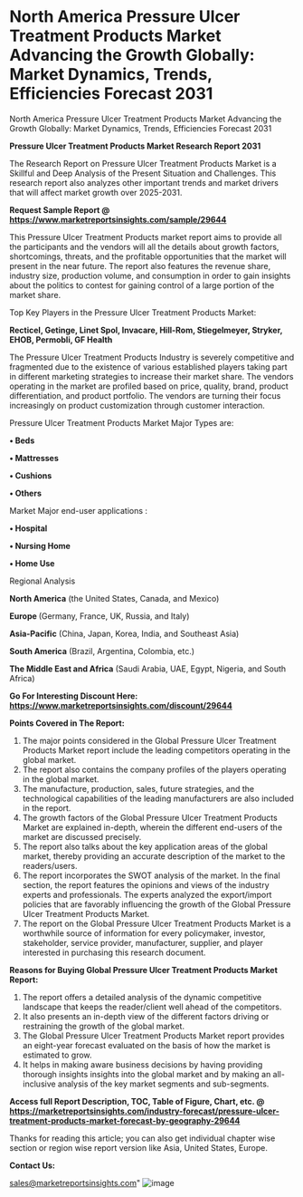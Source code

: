 # North America Pressure Ulcer Treatment Products Market Advancing the Growth Globally: Market Dynamics, Trends, Efficiencies Forecast 2031
North America Pressure Ulcer Treatment Products Market Advancing the Growth Globally: Market Dynamics, Trends, Efficiencies Forecast 2031

<strong>Pressure Ulcer Treatment Products Market Research Report 2031</strong>

The Research Report on Pressure Ulcer Treatment Products Market is a Skillful and Deep Analysis of the Present Situation and Challenges. This research report also analyzes other important trends and market drivers that will affect market growth over 2025-2031.

<strong>Request Sample Report @ <a href=https://www.marketreportsinsights.com/sample/29644>https://www.marketreportsinsights.com/sample/29644</a></strong>

This Pressure Ulcer Treatment Products market report aims to provide all the participants and the vendors will all the details about growth factors, shortcomings, threats, and the profitable opportunities that the market will present in the near future. The report also features the revenue share, industry size, production volume, and consumption in order to gain insights about the politics to contest for gaining control of a large portion of the market share.

Top Key Players in the Pressure Ulcer Treatment Products Market:

<strong>Recticel, Getinge, Linet Spol, Invacare, Hill-Rom, Stiegelmeyer, Stryker, EHOB, Permobli, GF Health</strong>

The Pressure Ulcer Treatment Products Industry is severely competitive and fragmented due to the existence of various established players taking part in different marketing strategies to increase their market share. The vendors operating in the market are profiled based on price, quality, brand, product differentiation, and product portfolio. The vendors are turning their focus increasingly on product customization through customer interaction.

Pressure Ulcer Treatment Products Market Major Types are:

<strong>• Beds

• Mattresses

• Cushions

• Others</strong>

Market Major end-user applications :

<strong>• Hospital

• Nursing Home

• Home Use</strong>

Regional Analysis

</u><strong><b>North America</b></strong> (the United States, Canada, and Mexico)

<strong><b>Europe </b></strong>(Germany, France, UK, Russia, and Italy)

<strong><b>Asia-Pacific</b></strong> (China, Japan, Korea, India, and Southeast Asia)

<strong><b>South America</b></strong> (Brazil, Argentina, Colombia, etc.)

<strong><b>The Middle East and Africa</b></strong> (Saudi Arabia, UAE, Egypt, Nigeria, and South Africa)

<strong>Go For Interesting Discount Here: <a href=https://www.marketreportsinsights.com/discount/29644>https://www.marketreportsinsights.com/discount/29644</a></strong>

<strong>Points Covered in The Report:</strong>
<ol>
  <li>The major points considered in the Global Pressure Ulcer Treatment Products Market report include the leading competitors operating in the global market.</li>
  <li>The report also contains the company profiles of the players operating in the global market.</li>
  <li>The manufacture, production, sales, future strategies, and the technological capabilities of the leading manufacturers are also included in the report.</li>
  <li>The growth factors of the Global Pressure Ulcer Treatment Products Market are explained in-depth, wherein the different end-users of the market are discussed precisely.</li>
  <li>The report also talks about the key application areas of the global market, thereby providing an accurate description of the market to the readers/users.</li>
  <li>The report incorporates the SWOT analysis of the market. In the final section, the report features the opinions and views of the industry experts and professionals. The experts analyzed the export/import policies that are favorably influencing the growth of the Global Pressure Ulcer Treatment Products Market.</li>
  <li>The report on the Global Pressure Ulcer Treatment Products Market is a worthwhile source of information for every policymaker, investor, stakeholder, service provider, manufacturer, supplier, and player interested in purchasing this research document.</li>
</ol>
<strong>Reasons for Buying Global Pressure Ulcer Treatment Products Market Report:</strong>

<ol>
  <li>The report offers a detailed analysis of the dynamic competitive landscape that keeps the reader/client well ahead of the competitors.</li>
  <li>It also presents an in-depth view of the different factors driving or restraining the growth of the global market.</li>
  <li>The Global Pressure Ulcer Treatment Products Market report provides an eight-year forecast evaluated on the basis of how the market is estimated to grow.</li>
  <li>It helps in making aware business decisions by having providing thorough insights insights into the global market and by making an all-inclusive analysis of the key market segments and sub-segments.</li>
</ol>
<strong>Access full Report Description, TOC, Table of Figure, Chart, etc. @ <a href=https://marketreportsinsights.com/industry-forecast/pressure-ulcer-treatment-products-market-forecast-by-geography-29644>https://marketreportsinsights.com/industry-forecast/pressure-ulcer-treatment-products-market-forecast-by-geography-29644</a></strong>


Thanks for reading this article; you can also get individual chapter wise section or region wise report version like Asia, United States, Europe.

<strong>Contact Us:</strong>

sales@marketreportsinsights.com"
![image](https://github.com/user-attachments/assets/d5057e3e-8a12-4ab7-8375-54a6d434b790)

